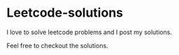 # Leetcode-solutions
I love to solve leetcode problems and I post my solutions. 

Feel free to checkout the solutions. 
